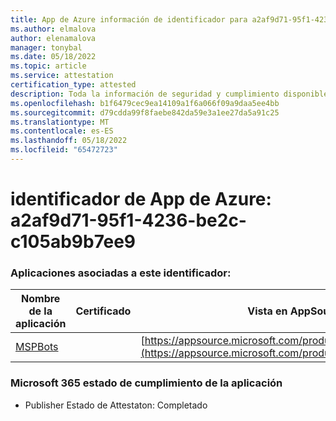 ```yaml
---
title: App de Azure información de identificador para a2af9d71-95f1-4236-be2c-c105ab9b7ee9
ms.author: elmalova
author: elenamalova
manager: tonybal
ms.date: 05/18/2022
ms.topic: article
ms.service: attestation
certification_type: attested
description: Toda la información de seguridad y cumplimiento disponible para a2af9d71-95f1-4236-be2c-c105ab9b7ee9.
ms.openlocfilehash: b1f6479cec9ea14109a1f6a066f09a9daa5ee4bb
ms.sourcegitcommit: d79cdda99f8faebe842da59e3a1ee27da5a91c25
ms.translationtype: MT
ms.contentlocale: es-ES
ms.lasthandoff: 05/18/2022
ms.locfileid: "65472723"
---
```

# <a name="azure-app-id-a2af9d71-95f1-4236-be2c-c105ab9b7ee9"></a>identificador de App de Azure: a2af9d71-95f1-4236-be2c-c105ab9b7ee9


### <a name="apps-associated-with-this-id"></a>Aplicaciones asociadas a este identificador:
| **Nombre de la aplicación** | **Certificado** | **Vista en AppSource** |
|--------------|---------------|-----------------------|
| [MSPBots](../forward/WA200001128.md) |  | [https://appsource.microsoft.com/product/office/WA200001128](https://appsource.microsoft.com/product/office/WA200001128) |

### <a name="microsoft-365-app-compliance-status"></a>Microsoft 365 estado de cumplimiento de la aplicación
- Publisher Estado de Attestaton: Completado
